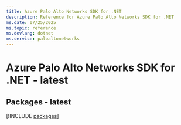 ```yaml
---
title: Azure Palo Alto Networks SDK for .NET
description: Reference for Azure Palo Alto Networks SDK for .NET
ms.date: 07/25/2025
ms.topic: reference
ms.devlang: dotnet
ms.service: paloaltonetworks
---
```

# Azure Palo Alto Networks SDK for .NET - latest
## Packages - latest
[!INCLUDE [packages](palo-alto-networks-index.md)]